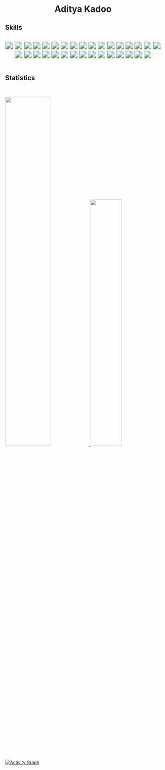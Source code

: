 
<h1 align="center">
  <b>Aditya Kadoo</b>
</h1>


## Skills

<br>

<div align=center style="zoom: 1.5;">
<img src="https://img.shields.io/badge/-Python-70a5fd?style=flat&logo=python&logoColor=38bdae&labelColor=1a1b27">
<img src="https://img.shields.io/badge/-C++-70a5fd?style=flat&logo=cplusplus&logoColor=38bdae&labelColor=1a1b27">
<img src="https://img.shields.io/badge/-C-70a5fd?style=flat&logo=c&logoColor=38bdae&labelColor=1a1b27">
<img src="https://img.shields.io/badge/-Java-70a5fd?style=flat&logo=java&logoColor=38bdae&labelColor=1a1b27">
<img src="https://img.shields.io/badge/-Assembly-70a5fd?style=flat&logo=assemblyscript&logoColor=38bdae&labelColor=1a1b27">
<img src="https://img.shields.io/badge/-Git-70a5fd?style=flat&logo=git&logoColor=38bdae&labelColor=1a1b27">
<img src="https://img.shields.io/badge/-VSCode-70a5fd?style=flat&logo=visual-studio-code&logoColor=38bdae&labelColor=1a1b27">
<img src="https://img.shields.io/badge/-SFML-70a5fd?style=flat&logo=sfml&logoColor=38bdae&labelColor=1a1b27">
<img src="https://img.shields.io/badge/-Cmake-70a5fd?style=flat&logo=cmake&logoColor=38bdae&labelColor=1a1b27">
<img src="https://img.shields.io/badge/-Docker-70a5fd?style=flat&logo=docker&logoColor=38bdae&labelColor=1a1b27">
<img src="https://img.shields.io/badge/-HTML-70a5fd?style=flat&logo=html5&logoColor=38bdae&labelColor=1a1b27">
<img src="https://img.shields.io/badge/-CSS-70a5fd?style=flat&logo=css3&logoColor=38bdae&labelColor=1a1b27">
<img src="https://img.shields.io/badge/-Javascript-70a5fd?style=flat&logo=javascript&logoColor=38bdae&labelColor=1a1b27">
<img src="https://img.shields.io/badge/-React-70a5fd?style=flat&logo=react&logoColor=38bdae&labelColor=1a1b27">
<img src="https://img.shields.io/badge/-Django-70a5fd?style=flat&logo=django&logoColor=38bdae&labelColor=1a1b27">
<img src="https://img.shields.io/badge/-Android Studio-70a5fd?style=flat&logo=android-studio&logoColor=38bdae&labelColor=1a1b27">
<img src="https://img.shields.io/badge/-Fastapi-70a5fd?style=flat&logo=fastapi&logoColor=38bdae&labelColor=1a1b27">
<img src="https://img.shields.io/badge/-Node.Js-70a5fd?style=flat&logo=node.js&logoColor=38bdae&labelColor=1a1b27">
<img src="https://img.shields.io/badge/-Webpack-70a5fd?style=flat&logo=webpack&logoColor=38bdae&labelColor=1a1b27">
<img src="https://img.shields.io/badge/-Numpy-70a5fd?style=flat&logo=numpy&logoColor=38bdae&labelColor=1a1b27">
<img src="https://img.shields.io/badge/-Plotly-70a5fd?style=flat&logo=plotly&logoColor=38bdae&labelColor=1a1b27">
<img src="https://img.shields.io/badge/-Scipy-70a5fd?style=flat&logo=scipy&logoColor=38bdae&labelColor=1a1b27">
<img src="https://img.shields.io/badge/-PyTorch-70a5fd?style=flat&logo=pytorch&logoColor=38bdae&labelColor=1a1b27">
<img src="https://img.shields.io/badge/-Tensorflow-70a5fd?style=flat&logo=tensorflow&logoColor=38bdae&labelColor=1a1b27">
<img src="https://img.shields.io/badge/-Jupyter-70a5fd?style=flat&logo=jupyter&logoColor=38bdae&labelColor=1a1b27">
<img src="https://img.shields.io/badge/-SpaCy-70a5fd?style=flat&logo=spacy&logoColor=38bdae&labelColor=1a1b27">
<img src="https://img.shields.io/badge/-Colab-70a5fd?style=flat&logo=google-colab&logoColor=38bdae&labelColor=1a1b27">
<img src="https://img.shields.io/badge/-SQLite-70a5fd?style=flat&logo=sqlite&logoColor=38bdae&labelColor=1a1b27">
<img src="https://img.shields.io/badge/-PostgreSQL-70a5fd?style=flat&logo=postgresql&logoColor=38bdae&labelColor=1a1b27">
<img src="https://img.shields.io/badge/-Heroku-70a5fd?style=flat&logo=heroku&logoColor=38bdae&labelColor=1a1b27">
<img src="https://img.shields.io/badge/-Bash-70a5fd?style=flat&logo=gnu-bash&logoColor=38bdae&labelColor=1a1b27">
<img src="https://img.shields.io/badge/-LaTeX-70a5fd?style=flat&logo=latex&logoColor=38bdae&labelColor=1a1b27">
</div>

<br>

## Statistics

<br/>
<p align="left">
  <a href="https://abhigyantrips.dev/">
  <img width="53.8%" src="https://github-readme-stats.vercel.app/api?username=adityakadoo&show_icons=true&hide_border=true&theme=tokyonight" />
    <img width="45.2%" src="https://github-readme-stats.vercel.app/api/top-langs/?username=adityakadoo&layout=compact&hide_border=true&theme=tokyonight" />
  </a>
</p>
<br>

[![Activity Graph](https://activity-graph.herokuapp.com/graph?username=adityakadoo&custom_title=adityakadoo's%20Contribution%20Graph&theme=tokyonight&bg_color=1a1b27&hide_border=true&line=38bdae&point=bf91f3&color=70a5fd)](https://adityakadoo.github.io/)


